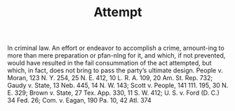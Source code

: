 ---
title: Attempt
letter: A
permalink: "/definitions/attempt.html"
body: In criminal law. An effort or endeavor to accomplish a crime, arnount-ing to
  more than mere preparation or pfan-nlng for it, and which, if not prevented, would
  have resulted in the fail consummation of the act attempted, but which, in fact,
  does not bring to pass the party’s ultimate design. People v. Moran, 123 N. Y. 254,
  25 N. E. 412, 10 L. R. A. 109, 20 Am. St. Rep. 732; Gaudy v. State, 13 Neb. 445,
  14 N. W. 143; Scott v. People, 141 111. 195, 30 N. E. 329; Brown v. State, 27 Tex.
  App. 330, 11 S. W. 412; U. S. v. Ford (D. C.) 34 Fed. 26; Com. v. Eagan, 190 Pa.
  10, 42 Atl. 374
published_at: '2018-07-07'
source: Black's Law Dictionary
layout: post
---